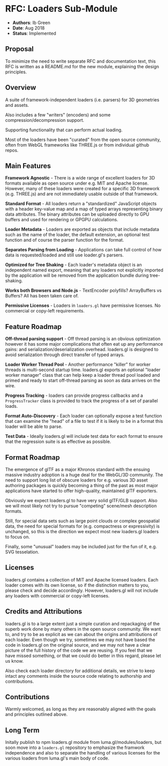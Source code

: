 # RFC: Loaders Sub-Module

- **Authors**: Ib Green
- **Date**: Aug 2018
- **Status**: Implemented

## Proposal

To minimize the need to write separate RFC and documentation text, this RFC is written as a README.md for the new module, explaining the design principles.

## Overview

A suite of framework-independent loaders (i.e. parsers) for 3D geometries and assets.

Also includes a few "writers" (encoders) and some compression/decompression support.

Supporting functionality that can perform actual loading.

Most of the loaders have been "curated" from the open source community, often from WebGL frameworks like THREE.js or from individual github repos.

## Main Features

**Framework Agnostic** - There is a wide range of excellent loaders for 3D formats available as open source under e.g. MIT and Apache license. However, many of these loaders were created for a specific 3D framework (e.g. THREE.js) and are not immediately usable outside of that framework.

**Standard Format** - All loaders return a "standardized" JavaScript objects with a header key-value map and a map of typed arrays representing binary data attributes. The binary attributes can be uploaded directly to GPU buffers and used for rendering or GPGPU calculations.

**Loader Metadata** - Loaders are exported as objects that include metadata such as the name of the loader, the default extension, an optional test function and of course the parser function for the format.

**Separates Parsing from Loading** - Applications can take full control of how data is requested/loaded and still use loader.gl's parsers.

**Optimized for Tree Shaking** - Each loader's metadata object is an independent named export, meaning that any loaders not explicitly imported by the application will be removed from the application bundle during tree-shaking.

**Works both Browsers and Node.js** - TextEncoder polyfills? ArrayBuffers vs Buffers? All has been taken care of.

**Permissive Licenses** - Loaders in `loaders.gl` have permissive licenses. No commercial or copy-left requirements.

## Feature Roadmap

**Off-thread parsing support** - Off thread parsing is an obvious optimization however it has some major complications that often eat up any performance gains: and serialization/deserialization overhead. loaders.gl is designed to avoid serialization through direct transfer of typed arrays.

**Loader Worker Thread Pool** - Another performance "killer" for worker threads is multi-second startup time. loaders.gl exports an optional "loader worker manager" class that can help keep a loader thread pool loaded and primed and ready to start off-thread parsing as soon as data arrives on the wire.

**Progress Tracking** - loaders can provide progress callbacks and a `ProgressTracker` class is provided to track the progress of a set of parallel loads.

**Format Auto-Discovery** - Each loader can optionally expose a test function that can examine the "head" of a file to test if it is likely to be in a format this loader will be able to parse.

**Test Data** - Ideally loaders.gl will include test data for each format to ensure that the regression suite is as effective as possible.

## Format Roadmap

The emergence of glTF as a major Khronos standard with the ensuing massive industry adoption is a huge deal for the WebGL/3D community. The need to support long list of obscure loaders for e.g. various 3D asset authoring packages is quickly becoming a thing of the past as most major applications have started to offer high-quality, maintained glTF exporters.

Obviously we expect loaders.gl to have very solid glTF/GLB support. Also we will most likely not try to pursue "competing" scene/mesh description formats.

Still, for special data sets such as large point clouds or complex geospatial data, the need for special formats for (e.g. compactness or expressivity) is unchanged, so this is the direction we expect most new loaders.gl loaders to focus on.

Finally, some "unusual" loaders may be included just for the fun of it, e.g. SVG tesselation.

## Licenses

loaders.gl contains a collection of MIT and Apache licensed loaders. Each loader comes with its own license, so if the distinction matters to you, please check and decide accordingly. However, loaders.gl will not include any loaders with commercial or copy-left licenses.

## Credits and Attributions

loaders.gl is to a large extent just a simple curation and repackaging of the superb work done by many others in the open source community. We want to, and try to be as explicit as we can about the origins and attributions of each loader. Even though we try, sometimes we may not have based the code in loaders.gl on the original source, and we may not have a clear picture of the full history of the code we are reusing. If you feel that we have missed something, or that we could do better in this regard, please let us know.

Also check each loader directory for additional details, we strive to keep intact any comments inside the source code relating to authorship and contributions.

## Contributions

Warmly welcomed, as long as they are reasonably aligned with the goals and principles outlined above.

## Long Term

Initally publish to npm loaders.gl module from luma.gl/modules/loaders, but soon move into a `loaders.gl` repository to emphasize the framwork independence and also to separate the handling of various licenses for the various loaders from luma.gl's main body of code.
